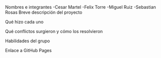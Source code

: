 
Nombres e integrantes
-Cesar Martel
-Felix Torre
-Miguel Ruiz
-Sebastian Rosas
Breve descripción del proyecto


Qué hizo cada uno


Qué conflictos surgieron y cómo los resolvieron


Habilidades del grupo


Enlace a GitHub Pages
